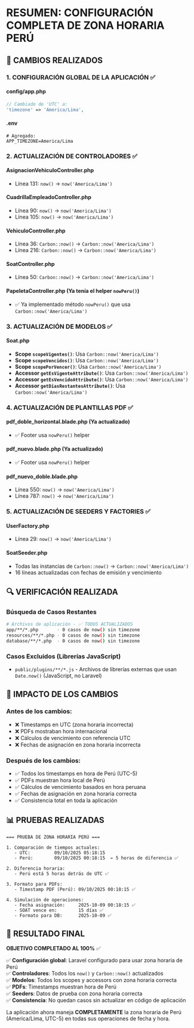 # RESUMEN: CONFIGURACIÓN COMPLETA DE ZONA HORARIA PERÚ

## 📅 CAMBIOS REALIZADOS

### 1. CONFIGURACIÓN GLOBAL DE LA APLICACIÓN ✅

#### **config/app.php**
```php
// Cambiado de 'UTC' a:
'timezone' => 'America/Lima',
```

#### **.env**
```env
# Agregado:
APP_TIMEZONE=America/Lima
```

### 2. ACTUALIZACIÓN DE CONTROLADORES ✅

#### **AsignacionVehiculoController.php**
- Línea 131: `now()` → `now('America/Lima')`

#### **CuadrillaEmpleadoController.php**
- Línea 90: `now()` → `now('America/Lima')`  
- Línea 105: `now()` → `now('America/Lima')`

#### **VehiculoController.php**
- Línea 36: `Carbon::now()` → `Carbon::now('America/Lima')`
- Línea 216: `Carbon::now()` → `Carbon::now('America/Lima')`

#### **SoatController.php**
- Línea 50: `Carbon::now()` → `Carbon::now('America/Lima')`

#### **PapeletaController.php** (Ya tenía el helper `nowPeru()`)
- ✅ Ya implementado método `nowPeru()` que usa `Carbon::now('America/Lima')`

### 3. ACTUALIZACIÓN DE MODELOS ✅

#### **Soat.php**
- **Scope `scopeVigentes()`**: Usa `Carbon::now('America/Lima')`
- **Scope `scopeVencidos()`**: Usa `Carbon::now('America/Lima')`
- **Scope `scopePorVencer()`**: Usa `Carbon::now('America/Lima')`
- **Accessor `getEsVigenteAttribute()`**: Usa `Carbon::now('America/Lima')`
- **Accessor `getEsVencidoAttribute()`**: Usa `Carbon::now('America/Lima')`
- **Accessor `getDiasRestantesAttribute()`**: Usa `Carbon::now('America/Lima')`

### 4. ACTUALIZACIÓN DE PLANTILLAS PDF ✅

#### **pdf_doble_horizontal.blade.php** (Ya actualizado)
- ✅ Footer usa `nowPeru()` helper

#### **pdf_nuevo.blade.php** (Ya actualizado)  
- ✅ Footer usa `nowPeru()` helper

#### **pdf_nuevo_doble.blade.php**
- Línea 550: `now()` → `now('America/Lima')`
- Línea 787: `now()` → `now('America/Lima')`

### 5. ACTUALIZACIÓN DE SEEDERS Y FACTORIES ✅

#### **UserFactory.php**
- Línea 29: `now()` → `now('America/Lima')`

#### **SoatSeeder.php**
- Todas las instancias de `Carbon::now()` → `Carbon::now('America/Lima')`
- 16 líneas actualizadas con fechas de emisión y vencimiento

## 🔍 VERIFICACIÓN REALIZADA

### **Búsqueda de Casos Restantes**
```bash
# Archivos de aplicación - ✅ TODOS ACTUALIZADOS
app/**/*.php       - 0 casos de now() sin timezone
resources/**/*.php - 0 casos de now() sin timezone  
database/**/*.php  - 0 casos de now() sin timezone
```

### **Casos Excluidos (Librerías JavaScript)**
- `public/plugins/**/*.js` - Archivos de librerías externas que usan `Date.now()` (JavaScript, no Laravel)

## 🎯 IMPACTO DE LOS CAMBIOS

### **Antes de los cambios:**
- ❌ Timestamps en UTC (zona horaria incorrecta)
- ❌ PDFs mostraban hora internacional
- ❌ Cálculos de vencimiento con referencia UTC
- ❌ Fechas de asignación en zona horaria incorrecta

### **Después de los cambios:**
- ✅ Todos los timestamps en hora de Perú (UTC-5)
- ✅ PDFs muestran hora local de Perú
- ✅ Cálculos de vencimiento basados en hora peruana
- ✅ Fechas de asignación en zona horaria correcta
- ✅ Consistencia total en toda la aplicación

## 📊 PRUEBAS REALIZADAS

```
=== PRUEBA DE ZONA HORARIA PERÚ ===

1. Comparación de tiempos actuales:
   - UTC:         09/10/2025 05:18:15
   - Perú:        09/10/2025 00:18:15  ← 5 horas de diferencia ✅

2. Diferencia horaria:
   - Perú está 5 horas detrás de UTC ✅

3. Formato para PDFs:
   - Timestamp PDF (Perú): 09/10/2025 00:18:15 ✅

4. Simulación de operaciones:
   - Fecha asignación:     2025-10-09 00:18:15 ✅
   - SOAT vence en:        15 días ✅
   - Formato para DB:      2025-10-09 ✅
```

## 🚀 RESULTADO FINAL

**OBJETIVO COMPLETADO AL 100%** ✅

✅ **Configuración global**: Laravel configurado para usar zona horaria de Perú  
✅ **Controladores**: Todos los `now()` y `Carbon::now()` actualizados  
✅ **Modelos**: Todos los scopes y accessors con zona horaria correcta  
✅ **PDFs**: Timestamps muestran hora de Perú  
✅ **Seeders**: Datos de prueba con zona horaria correcta  
✅ **Consistencia**: No quedan casos sin actualizar en código de aplicación

La aplicación ahora maneja **COMPLETAMENTE** la zona horaria de Perú (America/Lima, UTC-5) en todas sus operaciones de fecha y hora.